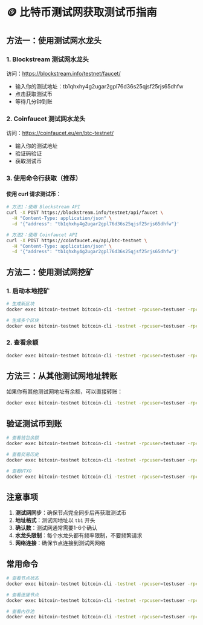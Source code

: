 # 🪙 比特币测试网获取测试币指南

## 方法一：使用测试网水龙头

### 1. Blockstream 测试网水龙头
访问：https://blockstream.info/testnet/faucet/
- 输入你的测试地址：tb1qhxhy4g2ugar2gpl76d36s25qjsf25rjs65dhfw
- 点击获取测试币
- 等待几分钟到账

### 2. Coinfaucet 测试网水龙头
访问：https://coinfaucet.eu/en/btc-testnet/
- 输入你的测试地址
- 验证码验证
- 获取测试币

### 3. 使用命令行获取（推荐）

#### 使用 curl 请求测试币：
```bash
# 方法1：使用 Blockstream API
curl -X POST https://blockstream.info/testnet/api/faucet \
  -H "Content-Type: application/json" \
  -d '{"address": "tb1qhxhy4g2ugar2gpl76d36s25qjsf25rjs65dhfw"}'

# 方法2：使用 Coinfaucet API
curl -X POST https://coinfaucet.eu/api/btc-testnet \
  -H "Content-Type: application/json" \
  -d '{"address": "tb1qhxhy4g2ugar2gpl76d36s25qjsf25rjs65dhfw"}'
```

## 方法二：使用测试网挖矿

### 1. 启动本地挖矿
```bash
# 生成新区块
docker exec bitcoin-testnet bitcoin-cli -testnet -rpcuser=testuser -rpcpassword=testpass123 -rpcwallet=testwallet generatetoaddress 1 tb1qhxhy4g2ugar2gpl76d36s25qjsf25rjs65dhfw

# 生成多个区块
docker exec bitcoin-testnet bitcoin-cli -testnet -rpcuser=testuser -rpcpassword=testpass123 -rpcwallet=testwallet generatetoaddress 101 tb1qhxhy4g2ugar2gpl76d36s25qjsf25rjs65dhfw
```

### 2. 查看余额
```bash
docker exec bitcoin-testnet bitcoin-cli -testnet -rpcuser=testuser -rpcpassword=testpass123 -rpcwallet=testwallet getbalance
```

## 方法三：从其他测试网地址转账

如果你有其他测试网地址有余额，可以直接转账：
```bash
docker exec bitcoin-testnet bitcoin-cli -testnet -rpcuser=testuser -rpcpassword=testpass123 -rpcwallet=testwallet sendtoaddress tb1qhxhy4g2ugar2gpl76d36s25qjsf25rjs65dhfw 0.1
```

## 验证测试币到账

```bash
# 查看钱包余额
docker exec bitcoin-testnet bitcoin-cli -testnet -rpcuser=testuser -rpcpassword=testpass123 -rpcwallet=testwallet getbalance

# 查看交易历史
docker exec bitcoin-testnet bitcoin-cli -testnet -rpcuser=testuser -rpcpassword=testpass123 -rpcwallet=testwallet listtransactions

# 查看UTXO
docker exec bitcoin-testnet bitcoin-cli -testnet -rpcuser=testuser -rpcpassword=testpass123 -rpcwallet=testwallet listunspent
```

## 注意事项

1. **测试网同步**：确保节点完全同步后再获取测试币
2. **地址格式**：测试网地址以 `tb1` 开头
3. **确认数**：测试网通常需要1-6个确认
4. **水龙头限制**：每个水龙头都有频率限制，不要频繁请求
5. **网络连接**：确保节点连接到测试网网络

## 常用命令

```bash
# 查看节点状态
docker exec bitcoin-testnet bitcoin-cli -testnet -rpcuser=testuser -rpcpassword=testpass123 getblockchaininfo

# 查看连接节点
docker exec bitcoin-testnet bitcoin-cli -testnet -rpcuser=testuser -rpcpassword=testpass123 getpeerinfo

# 查看内存池
docker exec bitcoin-testnet bitcoin-cli -testnet -rpcuser=testuser -rpcpassword=testpass123 getmempoolinfo
```
